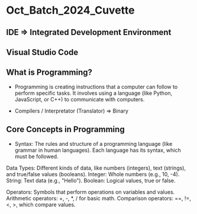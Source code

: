 # Oct_Batch_2024_Cuvette

## IDE => Integrated Development Environment

## Visual Studio Code

## What is Programming?

- Programming is creating instructions that a computer can follow to perform specific tasks. It involves using a language (like Python, JavaScript, or C++) to communicate with computers.

- Compilers / Interpretator (Translator) => Binary

## Core Concepts in Programming

- Syntax: The rules and structure of a programming language (like grammar in human languages). Each language has its syntax, which must be followed.

Data Types: Different kinds of data, like numbers (integers), text (strings), and true/false values (booleans).
Integer: Whole numbers (e.g., 10, -4).
String: Text data (e.g., "Hello").
Boolean: Logical values, true or false.

Operators: Symbols that perform operations on variables and values.
Arithmetic operators: +, -, \*, / for basic math.
Comparison operators: ==, !=, <, >, which compare values.
